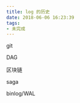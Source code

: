 ```yaml
---
title: log 的历史
date: 2018-06-06 16:23:39
tags:
- 未完成
---
```

 git
 
 DAG
 
 区块链
 
 saga
 
 binlog/WAL